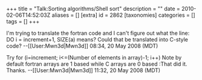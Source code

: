 +++
title = "Talk:Sorting algorithms/Shell sort"
description = ""
date = 2010-02-06T14:52:03Z
aliases = []
[extra]
id = 2862
[taxonomies]
categories = []
tags = []
+++

I'm trying to translate the fortran code and I can't figure out what the line:
 DO i = increment+1, SIZE(a)
means? Could that be translated into C-style code? --[[User:Mwn3d|Mwn3d]] 08:34, 20 May 2008 (MDT)

Try
 for (i=increment; i<=(Number of elements in array)-1; i++)
Note by default fortran arrays are 1 based while C arrays are 0 based
:That did it. Thanks. --[[User:Mwn3d|Mwn3d]] 11:32, 20 May 2008 (MDT)
